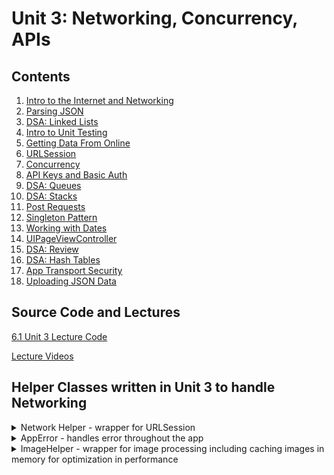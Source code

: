 
# Unit 3:  Networking, Concurrency, APIs

## Contents

1. [Intro to the Internet and Networking](./intro-to-the-internet-and-networking/README.md)
1. [Parsing JSON](./parsing-json/README.md)
1. [DSA: Linked Lists](https://github.com/joinpursuit/DSA-Curriculum/blob/master/linked_lists/ios/README.md)
1. [Intro to Unit Testing](./introduction-to-unit-testing/README.md)
1. [Getting Data From Online](./getting-data-from-online/README.md)
1. [URLSession](./urlsession/README.md)
1. [Concurrency](./concurrency/README.md)
1. [API Keys and Basic Auth](./api-keys-basic-authentication/README.md)
1. [DSA: Queues](https://github.com/joinpursuit/DSA-Curriculum/blob/master/Queues/ios/README.md)
1. [DSA: Stacks](https://github.com/joinpursuit/DSA-Curriculum/blob/master/Stacks/ios/README.md)
1. [Post Requests](./post-requests/README.md)
1. [Singleton Pattern](./singleton-pattern/README.md)
1. [Working with Dates](./working-with-dates/README.md)
1. [UIPageViewController](./uipageviewcontroller/README.md)
1. [DSA: Review](https://github.com/joinpursuit/DSA-Curriculum)
1. [DSA: Hash Tables](https://github.com/joinpursuit/DSA-Curriculum/blob/master/hash_tables/ios/README.md)
1. [App Transport Security](./app-transport-security/README.md)
1. [Uploading JSON Data](./uploading-json-data/README.md)

## Source Code and Lectures

[6.1 Unit 3 Lecture Code](./lecture-files)

[Lecture Videos](https://www.youtube.com/channel/UCDN46W3L67JMtrRb-u_cgCA)


## Helper Classes written in Unit 3 to handle Networking

<details>
	<summary>Network Helper - wrapper for URLSession</summary>

```swift
import Foundation

public final class NetworkHelper {
  private init() {
    let cache = URLCache(memoryCapacity: 10 * 1024 * 1024, diskCapacity: 10 * 1024 * 1024, diskPath: nil)
    URLCache.shared = cache
  }
  public static let shared = NetworkHelper()

  public func performDataTask(endpointURLString: String,
                              httpMethod: String,
                              httpBody: Data?,
                              completionHandler: @escaping (AppError?, Data?, HTTPURLResponse?) ->Void) {
    guard let url = URL(string: endpointURLString) else {
      completionHandler(AppError.badURL("\(endpointURLString)"), nil, nil)
      return
    }
    var request = URLRequest(url: url)
    request.httpMethod = httpMethod
    let task = URLSession.shared.dataTask(with: request) { (data, response, error) in
      if let error = error {
        completionHandler(AppError.networkError(error), nil, response as? HTTPURLResponse)
        return
      } else if let data = data {
        completionHandler(nil, data, response as? HTTPURLResponse)
      }
    }
    task.resume()
  }

  public func performUploadTask(endpointURLString: String,
                                httpMethod: String,
                                httpBody: Data?,
                                completionHandler: @escaping (AppError?, Data?, HTTPURLResponse?) ->Void) {
    guard let url = URL(string: endpointURLString) else {
      completionHandler(AppError.badURL("\(endpointURLString)"), nil, nil)
      return
    }
    var request = URLRequest(url: url)
    request.httpMethod = httpMethod
    request.setValue("application/json", forHTTPHeaderField: "Content-Type")

    let task = URLSession.shared.uploadTask(with: request, from: httpBody) { (data, response, error) in
      if let error = error {
        completionHandler(AppError.networkError(error), nil, response as? HTTPURLResponse)
        return
      } else if let data = data {
        completionHandler(nil, data, response as? HTTPURLResponse)
      }
    }
    task.resume()
  }
}
```

</details>


<details>
	<summary>AppError - handles error throughout the app</summary>

```swift
import Foundation

public enum AppError: Error {
  case badURL(String)
  case networkError(Error)
  case noResponse
  case decodingError(Error)
  case badStatusCode(String)
  case badMimeType(String)

  public func errorMessage() -> String {
    switch self {
    case .badURL(let message):
      return "badURL: \(message)"
    case .networkError(let error):
      return error.localizedDescription
    case .noResponse:
      return "no network response"
    case .decodingError(let error):
      return "decoding error: \(error)"
    case .badStatusCode(let message):
      return "bad status code: \(message)"
    case .badMimeType(let mimeType):
      return "bad mime type: \(mimeType)"
    }
  }
}
```

</details>


<details>
	<summary>ImageHelper - wrapper for image processing including caching images in memory for optimization in performance</summary>

```swift
import UIKit

public final class ImageHelper {
  // Singleton instance to have only one instance in the app of the imageCache
  private init() {
    imageCache = NSCache<NSString, UIImage>()
    imageCache.countLimit = 100 // number of objects
    imageCache.totalCostLimit = 10 * 1024 * 1024 // max 10MB used
  }
  public static let shared = ImageHelper()

  private var imageCache: NSCache<NSString, UIImage>

  public func fetchImage(urlString: String, completionHandler: @escaping (AppError?, UIImage?) -> Void) {
    NetworkHelper.shared.performDataTask(endpointURLString: urlString, httpMethod: "GET", httpBody: nil) { (error, data, response) in
      if let error = error {
        completionHandler(error, nil)
        return
      }
      if let response = response {
        // response.allHeaderFields dictionary contains useful header information such as Content-Type, Content-Length
        // response also has the mimeType, such as image/jpeg, text/html, image/png
        let mimeType = response.mimeType ?? "no mimeType found"
        var isValidImage = false
        switch mimeType {
        case "image/jpeg":
          isValidImage = true
        case "image/png":
          isValidImage = true
        default:
          isValidImage = false
        }
        if !isValidImage {
          completionHandler(AppError.badMimeType(mimeType), nil)
          return
        } else if let data = data {
          let image = UIImage(data: data)
          DispatchQueue.main.async {
            if let image = image {
              ImageHelper.shared.imageCache.setObject(image, forKey: urlString as NSString)
            }
            completionHandler(nil, image)
          }
        }
      }
    }
  }

  public func image(forKey key: NSString) -> UIImage? {
    return imageCache.object(forKey: key)
  }
}
```

</details>
